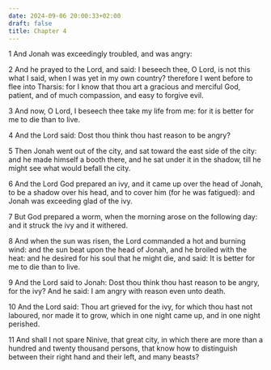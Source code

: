 ```yaml
---
date: 2024-09-06 20:00:33+02:00
draft: false
title: Chapter 4
---
```




1 And Jonah was exceedingly troubled, and was angry:

2 And he prayed to the Lord, and said: I beseech thee, O Lord, is not this what I said, when I was yet in my own country? therefore I went before to flee into Tharsis: for I know that thou art a gracious and merciful God, patient, and of much compassion, and easy to forgive evil.

3 And now, O Lord, I beseech thee take my life from me: for it is better for me to die than to live.

4 And the Lord said: Dost thou think thou hast reason to be angry?

5 Then Jonah went out of the city, and sat toward the east side of the city: and he made himself a booth there, and he sat under it in the shadow, till he might see what would befall the city.

6 And the Lord God prepared an ivy, and it came up over the head of Jonah, to be a shadow over his head, and to cover him (for he was fatigued): and Jonah was exceeding glad of the ivy.

7 But God prepared a worm, when the morning arose on the following day: and it struck the ivy and it withered.

8 And when the sun was risen, the Lord commanded a hot and burning wind: and the sun beat upon the head of Jonah, and he broiled with the heat: and he desired for his soul that he might die, and said: It is better for me to die than to live.

9 And the Lord said to Jonah: Dost thou think thou hast reason to be angry, for the ivy? And he said: I am angry with reason even unto death.

10 And the Lord said: Thou art grieved for the ivy, for which thou hast not laboured, nor made it to grow, which in one night came up, and in one night perished.

11 And shall I not spare Ninive, that great city, in which there are more than a hundred and twenty thousand persons, that know how to distinguish between their right hand and their left, and many beasts?

